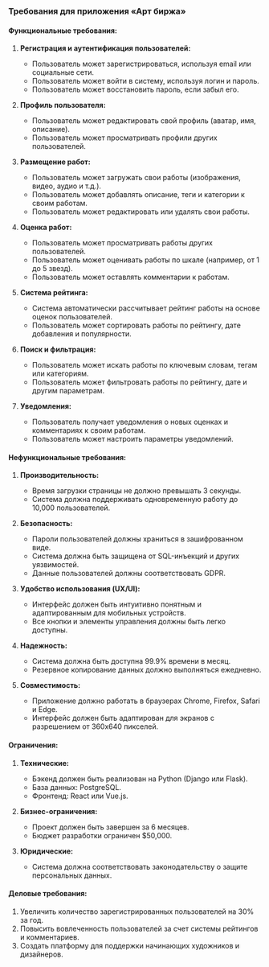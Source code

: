 ### Требования для приложения «Арт биржа»

#### Функциональные требования:
1. **Регистрация и аутентификация пользователей:**
   - Пользователь может зарегистрироваться, используя email или социальные сети.
   - Пользователь может войти в систему, используя логин и пароль.
   - Пользователь может восстановить пароль, если забыл его.

2. **Профиль пользователя:**
   - Пользователь может редактировать свой профиль (аватар, имя, описание).
   - Пользователь может просматривать профили других пользователей.

3. **Размещение работ:**
   - Пользователь может загружать свои работы (изображения, видео, аудио и т.д.).
   - Пользователь может добавлять описание, теги и категории к своим работам.
   - Пользователь может редактировать или удалять свои работы.

4. **Оценка работ:**
   - Пользователь может просматривать работы других пользователей.
   - Пользователь может оценивать работы по шкале (например, от 1 до 5 звезд).
   - Пользователь может оставлять комментарии к работам.

5. **Система рейтинга:**
   - Система автоматически рассчитывает рейтинг работы на основе оценок пользователей.
   - Пользователь может сортировать работы по рейтингу, дате добавления и популярности.

6. **Поиск и фильтрация:**
   - Пользователь может искать работы по ключевым словам, тегам или категориям.
   - Пользователь может фильтровать работы по рейтингу, дате и другим параметрам.

7. **Уведомления:**
   - Пользователь получает уведомления о новых оценках и комментариях к своим работам.
   - Пользователь может настроить параметры уведомлений.

#### Нефункциональные требования:
1. **Производительность:**
   - Время загрузки страницы не должно превышать 3 секунды.
   - Система должна поддерживать одновременную работу до 10,000 пользователей.

2. **Безопасность:**
   - Пароли пользователей должны храниться в зашифрованном виде.
   - Система должна быть защищена от SQL-инъекций и других уязвимостей.
   - Данные пользователей должны соответствовать GDPR.

3. **Удобство использования (UX/UI):**
   - Интерфейс должен быть интуитивно понятным и адаптированным для мобильных устройств.
   - Все кнопки и элементы управления должны быть легко доступны.

4. **Надежность:**
   - Система должна быть доступна 99.9% времени в месяц.
   - Резервное копирование данных должно выполняться ежедневно.

5. **Совместимость:**
   - Приложение должно работать в браузерах Chrome, Firefox, Safari и Edge.
   - Интерфейс должен быть адаптирован для экранов с разрешением от 360x640 пикселей.

#### Ограничения:
1. **Технические:**
   - Бэкенд должен быть реализован на Python (Django или Flask).
   - База данных: PostgreSQL.
   - Фронтенд: React или Vue.js.

2. **Бизнес-ограничения:**
   - Проект должен быть завершен за 6 месяцев.
   - Бюджет разработки ограничен $50,000.

3. **Юридические:**
   - Система должна соответствовать законодательству о защите персональных данных.

#### Деловые требования:
1. Увеличить количество зарегистрированных пользователей на 30% за год.
2. Повысить вовлеченность пользователей за счет системы рейтингов и комментариев.
3. Создать платформу для поддержки начинающих художников и дизайнеров.
